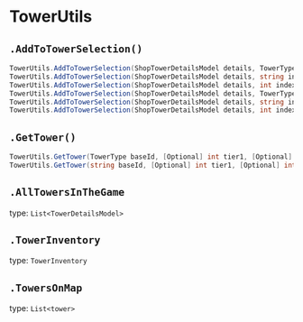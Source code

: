 # TowerUtils

## `.AddToTowerSelection()`

```cs
TowerUtils.AddToTowerSelection(ShopTowerDetailsModel details, TowerType insertBefore);
TowerUtils.AddToTowerSelection(ShopTowerDetailsModel details, string insertBefore);
TowerUtils.AddToTowerSelection(ShopTowerDetailsModel details, int index);
TowerUtils.AddToTowerSelection(ShopTowerDetailsModel details, TowerType insertBefore, List<TowerDetailsModel> allTowersInTheGame);
TowerUtils.AddToTowerSelection(ShopTowerDetailsModel details, string insertBefore, List<TowerDetailsModel> allTowersInTheGame);
TowerUtils.AddToTowerSelection(ShopTowerDetailsModel details, int index, List<TowerDetailsModel> allTowersInTheGame);
```

## `.GetTower()`

```cs
TowerUtils.GetTower(TowerType baseId, [Optional] int tier1, [Optional] int tier2, [Optional] int tier3);
TowerUtils.GetTower(string baseId, [Optional] int tier1, [Optional] int tier2, [Optional] int tier3);
```

## `.AllTowersInTheGame`

type: `List<TowerDetailsModel>`

## `.TowerInventory`

type: `TowerInventory`

## `.TowersOnMap`

type: `List<tower>`